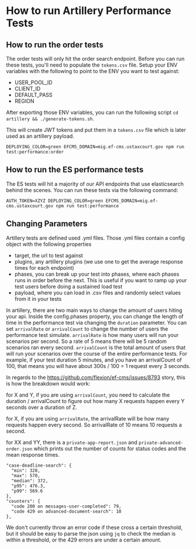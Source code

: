 # How to run Artillery Performance Tests

## How to run the order tests

The order tests will only hit the order search endpoint.  Before you can run these tests, you'll need to populate the 
`tokens.csv` file.  Setup your ENV variables with the following to point to the ENV you want to test against:

- USER_POOL_ID
- CLIENT_ID
- DEFAULT_PASS
- REGION

After exporting those ENV variables, you can run the following script `cd artillery && ./generate-tokens.sh`.

This will create JWT tokens and put them in a `tokens.csv` file which is later used as an artillery payload.

`DEPLOYING_COLOR=green EFCMS_DOMAIN=mig.ef-cms.ustaxcourt.gov npm run test:performance:order`

## How to run the ES performance tests

The ES tests will hit a majority of our API endpoints that use elasticsearch behind the scenes.  You can run these tests via the following command:

`AUTH_TOKEN=XZYZ DEPLOYING_COLOR=green EFCMS_DOMAIN=mig.ef-cms.ustaxcourt.gov npm run test:performance`


## Changing Parameters

Artillery tests are defined used .yml files.  Those .yml files contain a config object with the following properties

- target, the url to test against
- plugins, any artillery plugins (we use one to get the average response times for each endpoint)
- phases, you can break up your test into phases, where each phases runs in order before the next.  This is useful if you want to ramp up your test users before doing a sustained load test
- payload, where you can load in .csv files and randomly select values from it in your tests

In artillery, there are two main ways to change the amount of users hiting your api.  Inside the config.phases property, you can change the length of time in the performance test via changing the `duration` parameter.  You can set `arrivalRate` or `arrivalCount` to change the number of users the performance test simulate.  `arrivalRate` is how many users will run your scenarios per second.  So a rate of 5 means there will be 5 random scenarios ran every second.  `arrivalCount` is the total amount of users that will run your scenarios over the course of the entire performance tests.  For example, if your test duration 5 minutes, and you have an arrivalCount of 100, that means you will have about 300s / 100 = 1 request every 3 seconds.

In regards to the https://github.com/flexion/ef-cms/issues/8793 story, this is how the breakdown would work:

for X and Y, if you are using `arrivalCount`, you need to calculate the duration / arrivalCount to figure out how many X requests happen every Y seconds over a duration of Z.

for X, if you are using `arrivalRate`, the arrivalRate will be how many requests happen every second.  So arrivalRate of 10 means 10 requests a second.

for XX and YY, there is a `private-app-report.json` and `private-advanced-order.json` which prints out the number of counts for status codes and the mean response times. 

```
"case-deadline-search": {
  "min": 328,
  "max": 570,
  "median": 372,
  "p95": 476.3,
  "p99": 569.6
},
"counters": {
  "code 200 on messages-user-completed": 79,
  "code 429 on advanced-document-search": 10
},
```

We don't currently throw an error code if these cross a certain threshold, but it should be easy to parse the json using `jq` to check the median is within a threshold, or the 429 errors are under a certain amount.
